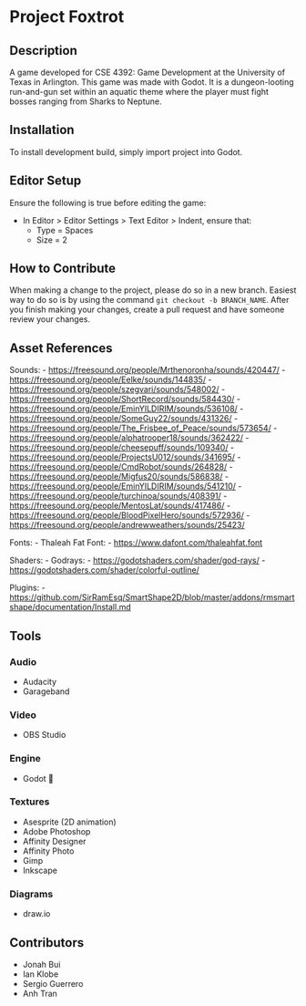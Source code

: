 # Project Foxtrot
## Description
A game developed for CSE 4392: Game Development at the University of Texas in Arlington. This game was made with Godot. It is a dungeon-looting run-and-gun set within an aquatic theme where the player must fight bosses ranging from Sharks to Neptune. 

## Installation
To install development build, simply import project into Godot.

## Editor Setup
Ensure the following is true before editing the game:
- In Editor > Editor Settings > Text Editor > Indent, ensure that:
	- Type = Spaces
	- Size = 2

## How to Contribute
When making a change to the project, please do so in a new branch. Easiest way to do so is by using the command `git checkout -b BRANCH_NAME`. After you finish making your changes, create a pull request and have someone review your changes.

## Asset References
Sounds:
	- https://freesound.org/people/Mrthenoronha/sounds/420447/
	- https://freesound.org/people/Eelke/sounds/144835/
	- https://freesound.org/people/szegvari/sounds/548002/
	- https://freesound.org/people/ShortRecord/sounds/584430/
	- https://freesound.org/people/EminYILDIRIM/sounds/536108/
	- https://freesound.org/people/SomeGuy22/sounds/431326/
	- https://freesound.org/people/The_Frisbee_of_Peace/sounds/573654/
	- https://freesound.org/people/alphatrooper18/sounds/362422/
	- https://freesound.org/people/cheesepuff/sounds/109340/
	- https://freesound.org/people/ProjectsU012/sounds/341695/
	- https://freesound.org/people/CmdRobot/sounds/264828/
	- https://freesound.org/people/Migfus20/sounds/586838/
	- https://freesound.org/people/EminYILDIRIM/sounds/541210/
	- https://freesound.org/people/turchinoa/sounds/408391/
	- https://freesound.org/people/MentosLat/sounds/417486/
	- https://freesound.org/people/BloodPixelHero/sounds/572936/
	- https://freesound.org/people/andrewweathers/sounds/25423/


Fonts:
	- Thaleah Fat Font:
		- https://www.dafont.com/thaleahfat.font

Shaders:
	- Godrays: 
		- https://godotshaders.com/shader/god-rays/
		- https://godotshaders.com/shader/colorful-outline/
		
Plugins:
	- https://github.com/SirRamEsq/SmartShape2D/blob/master/addons/rmsmartshape/documentation/Install.md

## Tools
### Audio
- Audacity
- Garageband

### Video
- OBS Studio

### Engine
- Godot

### Textures
- Asesprite (2D animation)
- Adobe Photoshop
- Affinity Designer
- Affinity Photo
- Gimp
- Inkscape

### Diagrams
- draw.io

## Contributors
- Jonah Bui
- Ian Klobe
- Sergio Guerrero
- Anh Tran
